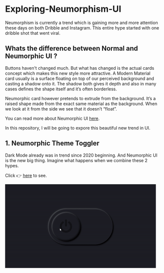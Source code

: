 # Exploring-Neumorphism-UI

Neumorphism is currently a trend which is gaining more and more attention these days on both Dribble and Instagram. This entire hype started with one dribble shot that went viral.

## Whats the difference between Normal and Neumorphic UI ?
Buttons haven't changed much. But what has changed is the actual cards concept which makes this new style more attractive.
A Modern Material card usually is a surface floating on top of our perceived background and casting a shadow onto it. The shadow both gives it depth and also in many cases defines the shape itself  and it’s often borderless.

Neumorphic card however pretends to extrude from the background. It’s a raised shape made from the exact same material as the background. When we look at it from the side we see that it doesn’t “float”.

You can read more about Neumorphic UI [here](https://uxdesign.cc/neumorphism-in-user-interfaces-b47cef3bf3a6).

In this repository, I will be going to expore this beautiful new trend in UI.

## 1. Neumorphic Theme Toggler
Dark Mode already was in trend since 2020 beginning. And Neumorphic UI is the new big thing. Imagine what happens when we combine these 2 hypes.

Click :point_right: [here](https://charmilgandhi.github.io/Exploring-Neumorphism-UI.io/Neumorphic_Toggler/toggler.html) to see.


![Alt Text](Neumorphic_Toggler/media/theme-toggler.gif)
